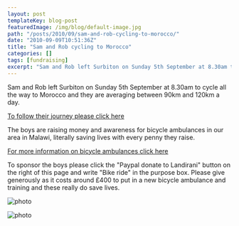 ```yaml
---
layout: post
templateKey: blog-post
featuredImage: /img/blog/default-image.jpg
path: "/posts/2010/09/sam-and-rob-cycling-to-morocco/"
date: "2010-09-09T10:51:36Z"
title: "Sam and Rob cycling to Morocco"
categories: []
tags: [fundraising]
excerpt: "Sam and Rob left Surbiton on Sunday 5th September at 8.30am to cycle all the way to Morocco and the..."
---
```


Sam and Rob left Surbiton on Sunday 5th September at 8.30am to cycle all the way to Morocco and they are averaging between 90km and 120km a day.

[To follow their journey please click here](/news/2010-09-09/81/)

The boys are raising money and awareness for bicycle ambulances in our area in Malawi, literally saving lives with every penny they raise.

[For more information on bicycle ambulances click here](/projects/#project-14)

To sponsor the boys please click the "Paypal donate to Landirani" button on the right of this page and write "Bike ride" in the purpose box. Please give generously as it costs around £400 to put in a new bicycle ambulance and training and these really do save lives.

![photo](https://www.landirani.org/image_library/news/full_size/4c88d90bbe7dcrob_and_sam_010.jpg)

![photo](https://www.landirani.org/image_library/news/full_size/4c88d8cfc90b9rob_and_sam_016.jpg)
